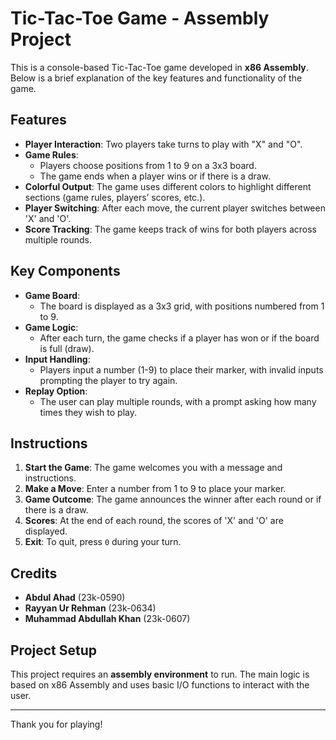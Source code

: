 # Tic-Tac-Toe Game - Assembly Project

This is a console-based Tic-Tac-Toe game developed in **x86 Assembly**. Below is a brief explanation of the key features and functionality of the game.

## Features
- **Player Interaction**: Two players take turns to play with "X" and "O".
- **Game Rules**: 
  - Players choose positions from 1 to 9 on a 3x3 board.
  - The game ends when a player wins or if there is a draw.
- **Colorful Output**: The game uses different colors to highlight different sections (game rules, players’ scores, etc.).
- **Player Switching**: After each move, the current player switches between 'X' and 'O'.
- **Score Tracking**: The game keeps track of wins for both players across multiple rounds.

## Key Components
- **Game Board**: 
  - The board is displayed as a 3x3 grid, with positions numbered from 1 to 9.
- **Game Logic**: 
  - After each turn, the game checks if a player has won or if the board is full (draw).
- **Input Handling**: 
  - Players input a number (1-9) to place their marker, with invalid inputs prompting the player to try again.
- **Replay Option**: 
  - The user can play multiple rounds, with a prompt asking how many times they wish to play.

## Instructions
1. **Start the Game**: The game welcomes you with a message and instructions.
2. **Make a Move**: Enter a number from 1 to 9 to place your marker.
3. **Game Outcome**: The game announces the winner after each round or if there is a draw.
4. **Scores**: At the end of each round, the scores of 'X' and 'O' are displayed.
5. **Exit**: To quit, press `0` during your turn.

## Credits
- **Abdul Ahad** (23k-0590)
- **Rayyan Ur Rehman** (23k-0634)
- **Muhammad Abdullah Khan** (23k-0607)

## Project Setup
This project requires an **assembly environment** to run. The main logic is based on x86 Assembly and uses basic I/O functions to interact with the user.

---

Thank you for playing!
